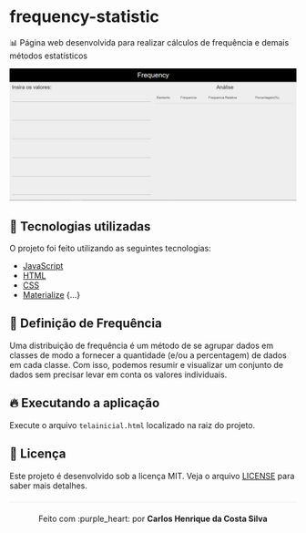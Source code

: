 # frequency-statistic
📊 Página web desenvolvida para realizar cálculos de frequência e demais métodos estatísticos

<img src="/images/home-page.PNG">

## :rocket: Tecnologias utilizadas 
O projeto foi feito utilizando as seguintes tecnologias:

- [JavaScript](https://www.javascript.com/)
- [HTML](https://www.w3schools.com/html/)
- [CSS](https://www.w3schools.com/css/)
- [Materialize](https://materializecss.com/)
{...}

## :dart: Definição de Frequência
Uma distribuição de frequência é um método de se agrupar dados em classes de modo a fornecer a quantidade (e/ou a percentagem) de dados em cada classe. Com isso, podemos resumir e visualizar um conjunto de dados sem precisar levar em conta os valores individuais.

## :fire: Executando a aplicação
Execute o arquivo `telainicial.html` localizado na raiz do projeto.

## :page_facing_up: Licença 
Este projeto é desenvolvido sob a licença MIT. Veja o arquivo [LICENSE](LICENSE.md) para saber mais detalhes.

<p align="center" style="margin-top: 20px; border-top: 1px solid #eee; padding-top: 20px;">Feito com :purple_heart: por <strong> Carlos Henrique da Costa Silva </strong> </p>
